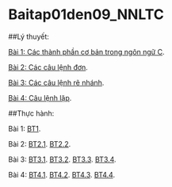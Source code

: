 # Baitap01den09_NNLTC

##Lý thuyết:

[Bài 1: Các thành phần cơ bản trong ngôn ngữ C](https://hoctructuyencntt.github.io/NNLT/Bai01.html).

[Bài 2: Các câu lệnh đơn](https://hoctructuyencntt.github.io/NNLT/Bai02.html).

[Bài 3: Các câu lệnh rẽ nhánh](https://hoctructuyencntt.github.io/NNLT/Bai03.html).

[Bài 4: Câu lệnh lặp](https://hoctructuyencntt.github.io/NNLT/Bai04.html).

##Thực hành:

Bài 1:
[BT1](https://www.jdoodle.com/embed/v0/5D3Y).

Bài 2: 
[BT2.1](https://www.jdoodle.com/embed/v0/5yH0).
[BT2.2](https://www.jdoodle.com/embed/v0/5yH1).

Bài 3: 
[BT3.1](https://www.jdoodle.com/embed/v0/5Azi).
[BT3.2](https://www.jdoodle.com/embed/v0/5Axx).
[BT3.3](https://www.jdoodle.com/embed/v0/5AxE).
[BT3.4](https://www.jdoodle.com/embed/v0/5AxU).

Bài 4: 
[BT4.1](https://www.jdoodle.com/embed/v0/5Ayx).
[BT4.2](https://www.jdoodle.com/embed/v0/5B31).
[BT4.3]().
[BT4.4](https://www.jdoodle.com/embed/v0/5CHl).
